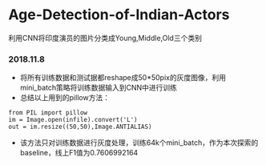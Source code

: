 # Age-Detection-of-Indian-Actors
利用CNN将印度演员的图片分类成Young,Middle,Old三个类别
### 2018.11.8
* 将所有训练数据和测试据都reshape成50*50pix的灰度图像，利用mini_batch策略将训练数据输入到CNN中进行训练
* 总结以上用到的pillow方法：
<pre><code>from PIL import pillow
im = Image.open(infile).convert('L')
out = im.resize((50,50),Image.ANTIALIAS)</code></pre>
* 该方法只对训练数据进行灰度处理，训练64k个mini_batch，作为本次探索的baseline，线上F1值为0.7606992164
